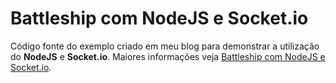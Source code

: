 # Battleship com NodeJS e Socket.io #

Código fonte do exemplo criado em meu blog para demonstrar a utilização do __NodeJS__ e __Socket.io__.
Maiores informações veja [Battleship com NodeJS e Socket.io](http://wessdevel.blogspot.com).